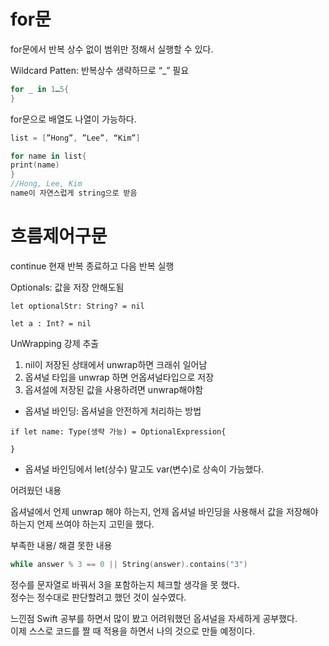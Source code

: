 # for문
for문에서 반복 상수 없이 범위만 정해서 실행할 수 있다.

Wildcard Patten: 반복상수 생략하므로 “_” 필요
```swift
for _ in 1…5{
}
```

for문으로 배열도 나열이 가능하다.
```swift
list = [”Hong”, ”Lee”, “Kim”]

for name in list{
print(name)
}    
//Hong, Lee, Kim
name이 자연스럽게 string으로 받음
```
# 흐름제어구문
continue 현재 반복 종료하고 다음 반복 실행

Optionals: 값을 저장 안해도됨

`let optionalStr: String? = nil`

`let a : Int? = nil`

UnWrapping 강제 추출

1. nil이 저장된 상태에서 unwrap하면 크래쉬 일어남
2. 옵셔널 타입을 unwrap 하면 언옵셔널타입으로 저장
3. 옵셔설에 저장된 값을 사용하려면 unwrap해야함

- 옵셔널 바인딩: 옵셔널을 안전하게 처리하는 방법

`if let name: Type(생략 가능) = OptionalExpression{`

`}`

- 옵셔널 바인딩에서 let(상수) 말고도 var(변수)로 상속이 가능했다.<br>

어려웠던 내용

옵셔널에서 언제 unwrap 해야 하는지, 언제 옵셔널 바인딩을 사용해서 값을 저장해야 하는지 언제 쓰여야 하는지 고민을 했다.<br>


부족한 내용/ 해결 못한 내용<br>
```swift
while answer % 3 == 0 || String(answer).contains("3")
```
정수를 문자열로 바꿔서 3을 포함하는지 체크할 생각을 못 했다.<br>
정수는 정수대로 판단할려고 했던 것이 실수였다.<br>


느낀점
Swift 공부를 하면서 많이 봤고 어려워했던  옵셔널을 자세하게 공부했다.<br> 
이제 스스로 코드를 짤 때 적용을 하면서 나의 것으로 만들 예정이다.
